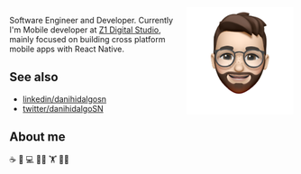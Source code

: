 <img width=190 align="right" src="./img/animoji.png" />

Software Engineer and Developer. Currently I'm Mobile developer at [Z1 Digital Studio](https://github.com/z1digitalstudio), mainly focused on building cross platform mobile apps with React Native.

## See also
- [linkedin/danihidalgosn](https://www.linkedin.com/in/danihidalgosn/)
- [twitter/danihidalgoSN](https://twitter.com/danihidalgoSN)

## About me

:coffee: :beer: :computer: :technologist: :weight_lifting: :running_man:

